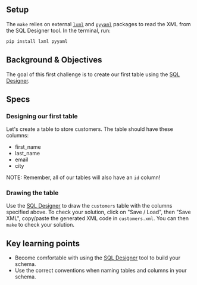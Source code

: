 ## Setup

The `make` relies on external [`lxml`](https://pypi.org/project/lxml/) and [`pyyaml`](https://pypi.org/project/pyyaml/) packages to read the XML from the SQL Designer tool. In the terminal, run:

```bash
pip install lxml pyyaml
```

## Background & Objectives

The goal of this first challenge is to create our first table using the [SQL Designer](https://kitt.lewagon.com/db/new).

## Specs

### Designing our first table

Let's create a table to store customers. The table should have these columns:

- first_name
- last_name
- email
- city

NOTE: Remember, all of our tables will also have an `id` column!

### Drawing the table

Use the [SQL Designer](https://kitt.lewagon.com/db/new) to draw the `customers` table with the columns specified above.
To check your solution, click on "Save / Load", then "Save XML", copy/paste the generated XML code in `customers.xml`. You can then `make` to check your solution.

## Key learning points

- Become comfortable with using the [SQL Designer](https://kitt.lewagon.com/db/new) tool to build your schema.
- Use the correct conventions when naming tables and columns in your schema.
